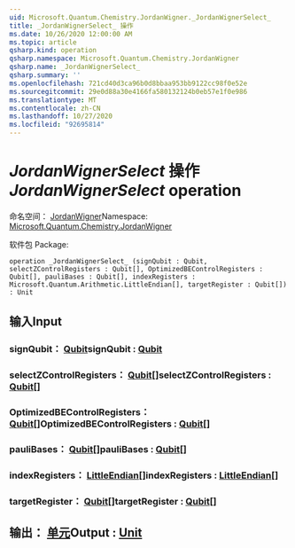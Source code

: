 ```yaml
---
uid: Microsoft.Quantum.Chemistry.JordanWigner._JordanWignerSelect_
title: _JordanWignerSelect_ 操作
ms.date: 10/26/2020 12:00:00 AM
ms.topic: article
qsharp.kind: operation
qsharp.namespace: Microsoft.Quantum.Chemistry.JordanWigner
qsharp.name: _JordanWignerSelect_
qsharp.summary: ''
ms.openlocfilehash: 721cd40d3ca96b0d8bbaa953bb9122cc98f0e52e
ms.sourcegitcommit: 29e0d88a30e4166fa580132124b0eb57e1f0e986
ms.translationtype: MT
ms.contentlocale: zh-CN
ms.lasthandoff: 10/27/2020
ms.locfileid: "92695814"
---
```

# <a name="_jordanwignerselect_-operation"></a><span data-ttu-id="f3752-102">_JordanWignerSelect_ 操作</span><span class="sxs-lookup"><span data-stu-id="f3752-102">_JordanWignerSelect_ operation</span></span>

<span data-ttu-id="f3752-103">命名空间： [JordanWigner](xref:Microsoft.Quantum.Chemistry.JordanWigner)</span><span class="sxs-lookup"><span data-stu-id="f3752-103">Namespace: [Microsoft.Quantum.Chemistry.JordanWigner](xref:Microsoft.Quantum.Chemistry.JordanWigner)</span></span>

<span data-ttu-id="f3752-104">软件包 [](https://nuget.org/packages/)</span><span class="sxs-lookup"><span data-stu-id="f3752-104">Package: [](https://nuget.org/packages/)</span></span>




```qsharp
operation _JordanWignerSelect_ (signQubit : Qubit, selectZControlRegisters : Qubit[], OptimizedBEControlRegisters : Qubit[], pauliBases : Qubit[], indexRegisters : Microsoft.Quantum.Arithmetic.LittleEndian[], targetRegister : Qubit[]) : Unit
```


## <a name="input"></a><span data-ttu-id="f3752-105">输入</span><span class="sxs-lookup"><span data-stu-id="f3752-105">Input</span></span>

### <a name="signqubit--qubit"></a><span data-ttu-id="f3752-106">signQubit： [Qubit](xref:microsoft.quantum.lang-ref.qubit)</span><span class="sxs-lookup"><span data-stu-id="f3752-106">signQubit : [Qubit](xref:microsoft.quantum.lang-ref.qubit)</span></span>




### <a name="selectzcontrolregisters--qubit"></a><span data-ttu-id="f3752-107">selectZControlRegisters： [Qubit](xref:microsoft.quantum.lang-ref.qubit)[]</span><span class="sxs-lookup"><span data-stu-id="f3752-107">selectZControlRegisters : [Qubit](xref:microsoft.quantum.lang-ref.qubit)[]</span></span>




### <a name="optimizedbecontrolregisters--qubit"></a><span data-ttu-id="f3752-108">OptimizedBEControlRegisters： [Qubit](xref:microsoft.quantum.lang-ref.qubit)[]</span><span class="sxs-lookup"><span data-stu-id="f3752-108">OptimizedBEControlRegisters : [Qubit](xref:microsoft.quantum.lang-ref.qubit)[]</span></span>




### <a name="paulibases--qubit"></a><span data-ttu-id="f3752-109">pauliBases： [Qubit](xref:microsoft.quantum.lang-ref.qubit)[]</span><span class="sxs-lookup"><span data-stu-id="f3752-109">pauliBases : [Qubit](xref:microsoft.quantum.lang-ref.qubit)[]</span></span>




### <a name="indexregisters--littleendian"></a><span data-ttu-id="f3752-110">indexRegisters： [LittleEndian](xref:Microsoft.Quantum.Arithmetic.LittleEndian)[]</span><span class="sxs-lookup"><span data-stu-id="f3752-110">indexRegisters : [LittleEndian](xref:Microsoft.Quantum.Arithmetic.LittleEndian)[]</span></span>




### <a name="targetregister--qubit"></a><span data-ttu-id="f3752-111">targetRegister： [Qubit](xref:microsoft.quantum.lang-ref.qubit)[]</span><span class="sxs-lookup"><span data-stu-id="f3752-111">targetRegister : [Qubit](xref:microsoft.quantum.lang-ref.qubit)[]</span></span>





## <a name="output--unit"></a><span data-ttu-id="f3752-112">输出： [单元](xref:microsoft.quantum.lang-ref.unit)</span><span class="sxs-lookup"><span data-stu-id="f3752-112">Output : [Unit](xref:microsoft.quantum.lang-ref.unit)</span></span>

